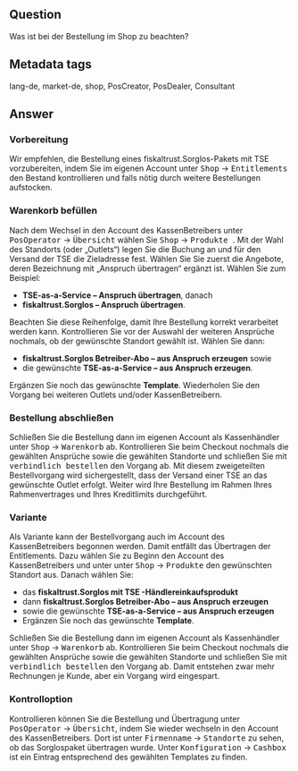 ## Question

Was ist bei der Bestellung im Shop zu beachten?

## Metadata tags

lang-de, market-de, shop, PosCreator, PosDealer, Consultant

## Answer

### Vorbereitung
Wir empfehlen, die Bestellung eines fiskaltrust.Sorglos-Pakets mit TSE vorzubereiten, indem Sie im eigenen Account unter <kbd>Shop</kbd>  &rarr;  <kbd> Entitlements </kbd> den Bestand kontrollieren und falls nötig durch weitere Bestellungen aufstocken. 
### Warenkorb befüllen
Nach dem Wechsel in den Account des KassenBetreibers unter <kbd>PosOperator</kbd>  &rarr;  <kbd>Übersicht</kbd> wählen Sie <kbd>Shop</kbd>  &rarr;  <kbd> Produkte </kbd>. Mit der Wahl des Standorts (oder „Outlets“) legen Sie die Buchung an und für den Versand der TSE die Zieladresse fest. Wählen Sie Sie zuerst die Angebote, deren Bezeichnung mit „Anspruch übertragen“ ergänzt ist. Wählen Sie zum Beispiel:
-  **TSE-as-a-Service – Anspruch übertragen**, danach
-  **fiskaltrust.Sorglos – Anspruch übertragen**.

 Beachten Sie diese Reihenfolge, damit Ihre Bestellung korrekt verarbeitet werden kann. Kontrollieren Sie vor der Auswahl der weiteren Ansprüche nochmals, ob der gewünschte Standort gewählt ist. Wählen Sie dann:
 -  **fiskaltrust.Sorglos Betreiber-Abo – aus Anspruch erzeugen** sowie
 - die gewünschte **TSE-as-a-Service – aus Anspruch erzeugen**.
 
 Ergänzen Sie noch das gewünschte **Template**. Wiederholen Sie den Vorgang bei weiteren Outlets und/oder KassenBetreibern.
 ### Bestellung abschließen
Schließen Sie die Bestellung dann im eigenen Account als Kassenhändler unter <kbd>Shop</kbd>  &rarr;  <kbd>Warenkorb</kbd> ab. Kontrollieren Sie beim Checkout nochmals die gewählten Ansprüche sowie die gewählten Standorte und schließen Sie mit
 <kbd>verbindlich bestellen</kbd> den Vorgang ab. 
Mit diesem zweigeteilten Bestellvorgang wird sichergestellt, dass der Versand einer TSE an das gewünschte Outlet erfolgt. Weiter wird Ihre Bestellung im Rahmen Ihres Rahmenvertrages und Ihres Kreditlimits durchgeführt.
### Variante
Als Variante kann der Bestellvorgang auch im Account des KassenBetreibers begonnen werden. Damit entfällt das Übertragen der Entitlements. Dazu wählen Sie zu Beginn den Account des KassenBetreibers und unter unter <kbd>Shop</kbd>  &rarr;  <kbd>Produkte</kbd> den gewünschten Standort aus. Danach wählen Sie:
- das **fiskaltrust.Sorglos mit TSE  -Händlereinkaufsprodukt**
- dann **fiskaltrust.Sorglos Betreiber-Abo – aus Anspruch erzeugen**
- sowie die gewünschte **TSE-as-a-Service – aus Anspruch erzeugen**
- Ergänzen Sie noch das gewünschte **Template**.

Schließen Sie die Bestellung dann im eigenen Account als Kassenhändler unter <kbd>Shop</kbd>  &rarr;  <kbd>Warenkorb</kbd> ab. Kontrollieren Sie beim Checkout nochmals die gewählten Ansprüche sowie die gewählten Standorte und schließen Sie mit <kbd>verbindlich bestellen</kbd> den Vorgang ab. Damit entstehen zwar mehr Rechnungen je Kunde, aber ein Vorgang wird eingespart.
### Kontrolloption
Kontrollieren können Sie die Bestellung und Übertragung unter <kbd>PosOperator</kbd>  &rarr;  <kbd>Übersicht</kbd>, indem Sie wieder wechseln in den Account des KassenBetreibers. Dort ist unter <kbd>Firmenname</kbd>  &rarr;  <kbd>Standorte</kbd> zu sehen, ob das Sorglospaket übertragen wurde. Unter <kbd>Konfiguration</kbd>  &rarr;  <kbd>Cashbox</kbd> ist ein Eintrag entsprechend des gewählten Templates zu finden.
